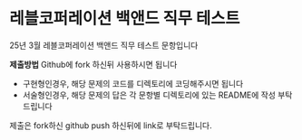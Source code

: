 # 레블코퍼레이션 백앤드 직무 테스트

25년 3월 레블코퍼레이션 백앤드 직무 테스트 문항입니다

**제출방법**
Github에 fork 하신뒤 사용하시면 됩니다

- 구현형인경우, 해당 문제의 코드를 디렉토리에 코딩해주시면 됩니다
- 서술형인경우, 해당 문제의 답은 각 문항별 디렉토리에 있는 README에 작성 부탁드립니다

제출은 fork하신 github push 하신뒤에 link로 부탁드립니다.
